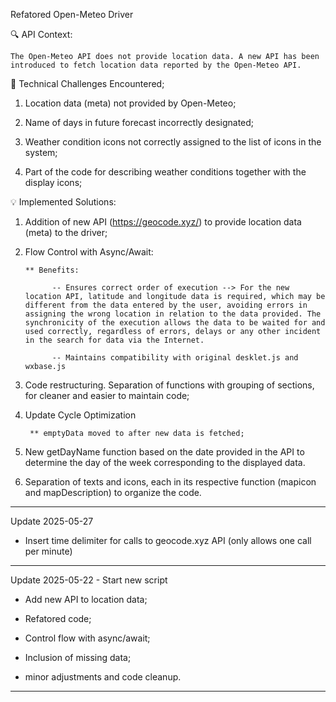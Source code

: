 Refatored Open-Meteo Driver

🔍 API Context:

	The Open-Meteo API does not provide location data. A new API has been introduced to fetch location data reported by the Open-Meteo API.
	
	
🧩 Technical Challenges Encountered;

1. Location data (meta) not provided by Open-Meteo;

2. Name of days in future forecast incorrectly designated;

3. Weather condition icons not correctly assigned to the list of icons in the system;

4. Part of the code for describing weather conditions together with the display icons;


💡 Implemented Solutions:

1. Addition of new API (https://geocode.xyz/) to provide location data (meta) to the driver;

2.  Flow Control with Async/Await:

        ** Benefits:
        
              -- Ensures correct order of execution --> For the new location API, latitude and longitude data is required, which may be different from the data entered by the user, avoiding errors in assigning the wrong location in relation to the data provided. The synchronicity of the execution allows the data to be waited for and used correctly, regardless of errors, delays or any other incident in the search for data via the Internet.
              
              -- Maintains compatibility with original desklet.js and wxbase.js
              
3. Code restructuring. Separation of functions with grouping of sections, for cleaner and easier to maintain code;

4. Update Cycle Optimization

        ** emptyData moved to after new data is fetched;
        
5.  New getDayName function based on the date provided in the API to determine the day of the week corresponding to the displayed data.

6. Separation of texts and icons, each in its respective function (mapicon and mapDescription) to organize the code.

--------------------------------------------------------------------------------

Update 2025-05-27

* Insert time delimiter for calls to geocode.xyz API (only allows one call per minute)

--------------------------------------------------------------------------------


Update 2025-05-22 - Start new script

* Add new API to location data;

* Refatored code;

* Control flow with async/await;

* Inclusion of missing data;

* minor adjustments and code cleanup.

--------------------------------------------------------------------------------


